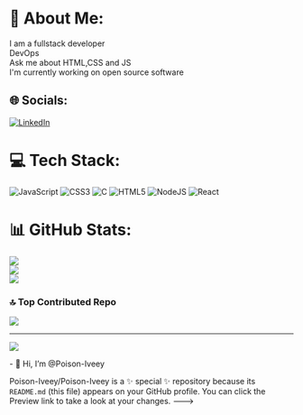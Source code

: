 # 💫 About Me:
I am a fullstack developer<br>DevOps<br>Ask me about HTML,CSS and JS<br>I'm currently working on open source software <br>


## 🌐 Socials:
[![LinkedIn](https://img.shields.io/badge/LinkedIn-%230077B5.svg?logo=linkedin&logoColor=white)](https://linkedin.com/in/https://www.linkedin.com/in/yvette-christine-20443b17a/?lipi=urn%3Ali%3Apage%3Ad_flagship3_feed%3BcUJ%2Bm8iwQUKkAhhJMhBhJw%3D%3D) 

# 💻 Tech Stack:
![JavaScript](https://img.shields.io/badge/javascript-%23323330.svg?style=for-the-badge&logo=javascript&logoColor=%23F7DF1E) ![CSS3](https://img.shields.io/badge/css3-%231572B6.svg?style=for-the-badge&logo=css3&logoColor=white) ![C](https://img.shields.io/badge/c-%2300599C.svg?style=for-the-badge&logo=c&logoColor=white) ![HTML5](https://img.shields.io/badge/html5-%23E34F26.svg?style=for-the-badge&logo=html5&logoColor=white) ![NodeJS](https://img.shields.io/badge/node.js-6DA55F?style=for-the-badge&logo=node.js&logoColor=white) ![React](https://img.shields.io/badge/react-%2320232a.svg?style=for-the-badge&logo=react&logoColor=%2361DAFB) 
# 📊 GitHub Stats:
![](https://github-readme-stats.vercel.app/api?username=POISON-IVEEY&theme=tokyonight&hide_border=true&include_all_commits=true&count_private=true)<br/>
![](https://github-readme-streak-stats.herokuapp.com/?user=POISON-IVEEY&theme=tokyonight&hide_border=true)<br/>
![](https://github-readme-stats.vercel.app/api/top-langs/?username=POISON-IVEEY&theme=tokyonight&hide_border=true&include_all_commits=true&count_private=true&layout=compact)

### 🔝 Top Contributed Repo
![](https://github-contributor-stats.vercel.app/api?username=POISON-IVEEY&limit=5&theme=tokyonight&combine_all_yearly_contributions=true)

---
[![](https://visitcount.itsvg.in/api?id=POISON-IVEEY&icon=5&color=0)](https://visitcount.itsvg.in)

<!-- Proudly created with GPRM ( https://gprm.itsvg.in ) -->- 👋 Hi, I’m @Poison-Iveey

Poison-Iveey/Poison-Iveey is a ✨ special ✨ repository because its `README.md` (this file) appears on your GitHub profile.
You can click the Preview link to take a look at your changes.
--->
